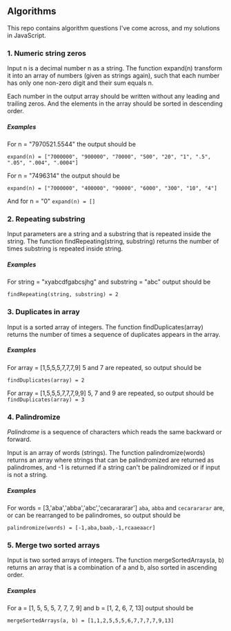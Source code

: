 ## Algorithms
This repo contains algorithm questions I've come across, and my solutions in JavaScript.
### 1. Numeric string zeros
Input n is a decimal number n as a string. The function expand(n) transform it into an array of numbers (given as strings
again), such that each number has only one non-zero digit and their sum equals n.

Each number in the output array should be written without any leading and trailing zeros. And the elements in the array should be sorted in descending order.

##### Examples
For n = "7970521.5544" the output should be

`expand(n) = ["7000000", "900000", "70000", "500", "20", "1", ".5", ".05", ".004", ".0004"]`

For n = "7496314" the output should be

`expand(n) = ["7000000", "400000", "90000", "6000", "300", "10", "4"]`

And for n = "0"
`expand(n) = []`
### 2. Repeating substring
Input parameters are a string and a substring that is repeated inside the string. The function findRepeating(string, substring) returns the number of times substring is repeated inside string.
##### Examples
For string = "xyabcdfgabcsjhg" and substring = "abc" output should be

`findRepeating(string, substring) = 2`

### 3. Duplicates in array
Input is a sorted array of integers. The function findDuplicates(array) returns the number of times a sequence of duplicates appears in the array.
##### Examples
For array = [1,5,5,5,7,7,7,9] 5 and 7 are repeated, so output should be

`findDuplicates(array) = 2`

For array = [1,5,5,5,7,7,7,9,9] 5, 7 and 9 are repeated, so output should be
`findDuplicates(array) = 3`

### 4. Palindromize
*Palindrome* is a sequence of characters which reads the same backward or forward.

Input is an array of words (strings). The function palindromize(words) returns an array where strings that can be palindromized are returned as palindromes, and -1 is returned if a string can't be palindromized or if input is not a string.
##### Examples
For words = [3,'aba','abba','abc','cecarararar'] `aba`, `abba` and `cecarararar` are, or can be rearranged to be palindromes, so output should be

`palindromize(words) = [-1,aba,baab,-1,rcaaeaacr]`

### 5. Merge two sorted arrays
Input is two sorted arrays of integers. The function mergeSortedArrays(a, b) returns an array that is a combination of a and b, also sorted in ascending order.
##### Examples
For a = [1, 5, 5, 5, 7, 7, 7, 9] and b = [1, 2, 6, 7, 13] output should be

`mergeSortedArrays(a, b) = [1,1,2,5,5,5,6,7,7,7,7,9,13]`

